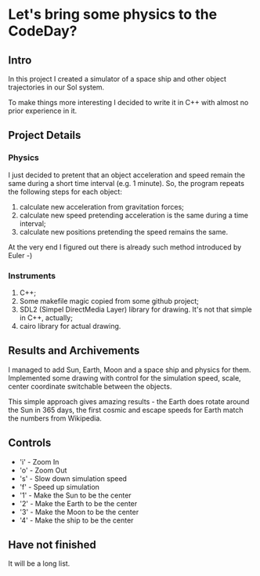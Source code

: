 # Let's bring some physics to the CodeDay?
## Intro
In this project I created a simulator of a space ship and other object trajectories in our Sol system.

To make things more interesting I decided to write it in C++ with almost no prior experience in it.
## Project Details
### Physics
I just decided to pretent that an object acceleration and speed remain the same during a short time interval (e.g. 1 minute). So, the program repeats the following steps for each
object:
1. calculate new acceleration from gravitation forces;
2. calculate new speed pretending acceleration is the same during a time interval;
3. calculate new positions pretending the speed remains the same.

At the very end I figured out there is already such method introduced by Euler -)

### Instruments
1. C++;
2. Some makefile magic copied from some github project;
3. SDL2 (Simpel DirectMedia Layer) library for drawing. It's not that simple in C++, actually;
4. cairo library for actual drawing.

## Results and Archivements
I managed to add Sun, Earth, Moon and a space ship and physics for them. Implemented some drawing with control for the simulation speed, scale, center coordinate switchable between the objects.

This simple approach gives amazing results - the Earth does rotate around the Sun in 365 days, the first cosmic and escape speeds for Earth match the numbers from Wikipedia.

## Controls

- 'i' - Zoom In
- 'o' - Zoom Out
- 's' - Slow down simulation speed
- 'f' - Speed up simulation
- '1' - Make the Sun to be the center
- '2' - Make the Earth to be the center
- '3' - Make the Moon to be the center
- '4' - Make the ship to be the center

## Have not finished

It will be a long list.
